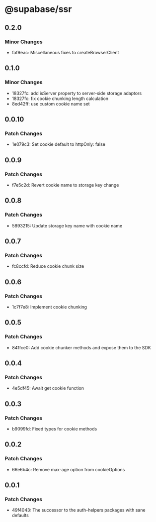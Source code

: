 # @supabase/ssr

## 0.2.0

### Minor Changes

- faf9eac: Miscellaneous fixes to createBrowserClient

## 0.1.0

### Minor Changes

- 18327fc: add isServer property to server-side storage adaptors
- 18327fc: fix cookie chunking length calculation
- 8ed42ff: use custom cookie name set

## 0.0.10

### Patch Changes

- 1e079c3: Set cookie default to httpOnly: false

## 0.0.9

### Patch Changes

- f7e5c2d: Revert cookie name to storage key change

## 0.0.8

### Patch Changes

- 5893215: Update storage key name with cookie name

## 0.0.7

### Patch Changes

- fc8ccfd: Reduce cookie chunk size

## 0.0.6

### Patch Changes

- 1c7f7e8: Implement cookie chunking

## 0.0.5

### Patch Changes

- 841fce0: Add cookie chunker methods and expose them to the SDK

## 0.0.4

### Patch Changes

- 4e5df45: Await get cookie function

## 0.0.3

### Patch Changes

- b9099fd: Fixed types for cookie methods

## 0.0.2

### Patch Changes

- 66e6b4c: Remove max-age option from cookieOptions

## 0.0.1

### Patch Changes

- 49f4043: The successor to the auth-helpers packages with sane defaults

